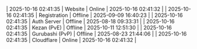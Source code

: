 | 2025-10-16 02:41:35 | Website | Online | 2025-10-16 02:41:32 |
| 2025-10-16 02:41:35 | Registration | Offline | 2025-09-09 16:40:23 |
| 2025-10-16 02:41:35 | Auth Server | Offline | 2025-08-18 09:33:31 |
| 2025-10-16 02:41:35 | Kezan (PvE) | Offline | 2025-10-11 12:51:30 |
| 2025-10-16 02:41:35 | Gurubashi (PvP) | Offline | 2025-08-23 21:44:06 |
| 2025-10-16 02:41:35 | Cloudflare | Online | 2025-10-16 02:41:32 |
